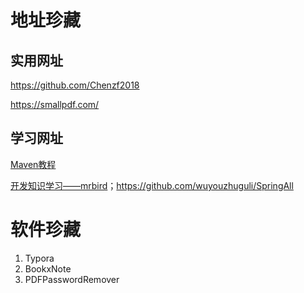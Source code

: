 # 地址珍藏

## 实用网址

https://github.com/Chenzf2018

https://smallpdf.com/



## 学习网址

[Maven教程](https://www.qikegu.com/docs/2454)

[开发知识学习——mrbird](https://mrbird.cc/tags/)；https://github.com/wuyouzhuguli/SpringAll



# 软件珍藏

1. Typora
2. BookxNote
3. PDFPasswordRemover

